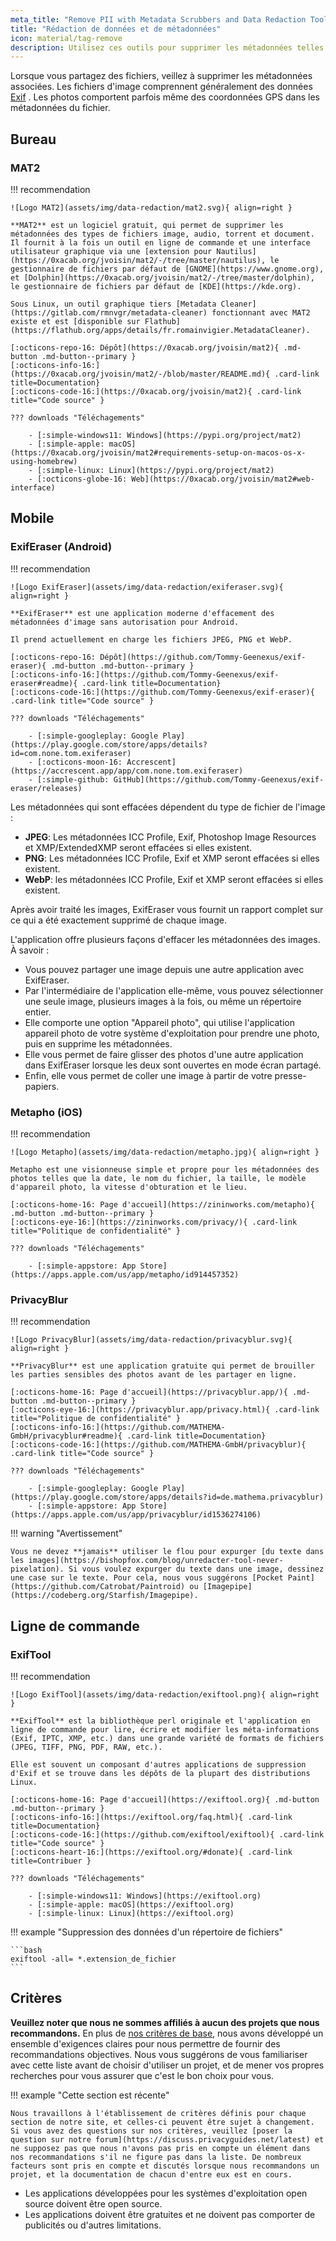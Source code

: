 ```yaml
---
meta_title: "Remove PII with Metadata Scrubbers and Data Redaction Tools - Privacy Guides"
title: "Rédaction de données et de métadonnées"
icon: material/tag-remove
description: Utilisez ces outils pour supprimer les métadonnées telles que la position GPS et d'autres informations d'identification des photos et des fichiers que vous partagez.
---
```


Lorsque vous partagez des fichiers, veillez à supprimer les métadonnées associées. Les fichiers d'image comprennent généralement des données [Exif](https://en.wikipedia.org/wiki/Exif) . Les photos comportent parfois même des coordonnées GPS dans les métadonnées du fichier.

## Bureau

### MAT2

!!! recommendation

    ![Logo MAT2](assets/img/data-redaction/mat2.svg){ align=right }
    
    **MAT2** est un logiciel gratuit, qui permet de supprimer les métadonnées des types de fichiers image, audio, torrent et document. Il fournit à la fois un outil en ligne de commande et une interface utilisateur graphique via une [extension pour Nautilus](https://0xacab.org/jvoisin/mat2/-/tree/master/nautilus), le gestionnaire de fichiers par défaut de [GNOME](https://www.gnome.org), et [Dolphin](https://0xacab.org/jvoisin/mat2/-/tree/master/dolphin), le gestionnaire de fichiers par défaut de [KDE](https://kde.org).
    
    Sous Linux, un outil graphique tiers [Metadata Cleaner](https://gitlab.com/rmnvgr/metadata-cleaner) fonctionnant avec MAT2 existe et est [disponible sur Flathub](https://flathub.org/apps/details/fr.romainvigier.MetadataCleaner).
    
    [:octicons-repo-16: Dépôt](https://0xacab.org/jvoisin/mat2){ .md-button .md-button--primary }
    [:octicons-info-16:](https://0xacab.org/jvoisin/mat2/-/blob/master/README.md){ .card-link title=Documentation}
    [:octicons-code-16:](https://0xacab.org/jvoisin/mat2){ .card-link title="Code source" }
    
    ??? downloads "Téléchagements"
    
        - [:simple-windows11: Windows](https://pypi.org/project/mat2)
        - [:simple-apple: macOS](https://0xacab.org/jvoisin/mat2#requirements-setup-on-macos-os-x-using-homebrew)
        - [:simple-linux: Linux](https://pypi.org/project/mat2)
        - [:octicons-globe-16: Web](https://0xacab.org/jvoisin/mat2#web-interface)

## Mobile

### ExifEraser (Android)

!!! recommendation

    ![Logo ExifEraser](assets/img/data-redaction/exiferaser.svg){ align=right }
    
    **ExifEraser** est une application moderne d'effacement des métadonnées d'image sans autorisation pour Android.
    
    Il prend actuellement en charge les fichiers JPEG, PNG et WebP.
    
    [:octicons-repo-16: Dépôt](https://github.com/Tommy-Geenexus/exif-eraser){ .md-button .md-button--primary }
    [:octicons-info-16:](https://github.com/Tommy-Geenexus/exif-eraser#readme){ .card-link title=Documentation}
    [:octicons-code-16:](https://github.com/Tommy-Geenexus/exif-eraser){ .card-link title="Code source" }
    
    ??? downloads "Téléchagements"
    
        - [:simple-googleplay: Google Play](https://play.google.com/store/apps/details?id=com.none.tom.exiferaser)
        - [:octicons-moon-16: Accrescent](https://accrescent.app/app/com.none.tom.exiferaser)
        - [:simple-github: GitHub](https://github.com/Tommy-Geenexus/exif-eraser/releases)

Les métadonnées qui sont effacées dépendent du type de fichier de l'image :

* **JPEG**: Les métadonnées ICC Profile, Exif, Photoshop Image Resources et XMP/ExtendedXMP seront effacées si elles existent.
* **PNG**: Les métadonnées ICC Profile, Exif et XMP seront effacées si elles existent.
* **WebP**: les métadonnées ICC Profile, Exif et XMP seront effacées si elles existent.

Après avoir traité les images, ExifEraser vous fournit un rapport complet sur ce qui a été exactement supprimé de chaque image.

L'application offre plusieurs façons d'effacer les métadonnées des images. À savoir :

* Vous pouvez partager une image depuis une autre application avec ExifEraser.
* Par l'intermédiaire de l'application elle-même, vous pouvez sélectionner une seule image, plusieurs images à la fois, ou même un répertoire entier.
* Elle comporte une option "Appareil photo", qui utilise l'application appareil photo de votre système d'exploitation pour prendre une photo, puis en supprime les métadonnées.
* Elle vous permet de faire glisser des photos d'une autre application dans ExifEraser lorsque les deux sont ouvertes en mode écran partagé.
* Enfin, elle vous permet de coller une image à partir de votre presse-papiers.

### Metapho (iOS)

!!! recommendation

    ![Logo Metapho](assets/img/data-redaction/metapho.jpg){ align=right }
    
    Metapho est une visionneuse simple et propre pour les métadonnées des photos telles que la date, le nom du fichier, la taille, le modèle d'appareil photo, la vitesse d'obturation et le lieu.
    
    [:octicons-home-16: Page d'accueil](https://zininworks.com/metapho){ .md-button .md-button--primary }
    [:octicons-eye-16:](https://zininworks.com/privacy/){ .card-link title="Politique de confidentialité" }
    
    ??? downloads "Téléchagements"
    
        - [:simple-appstore: App Store](https://apps.apple.com/us/app/metapho/id914457352)

### PrivacyBlur

!!! recommendation

    ![Logo PrivacyBlur](assets/img/data-redaction/privacyblur.svg){ align=right }
    
    **PrivacyBlur** est une application gratuite qui permet de brouiller les parties sensibles des photos avant de les partager en ligne.
    
    [:octicons-home-16: Page d'accueil](https://privacyblur.app/){ .md-button .md-button--primary }
    [:octicons-eye-16:](https://privacyblur.app/privacy.html){ .card-link title="Politique de confidentialité" }
    [:octicons-info-16:](https://github.com/MATHEMA-GmbH/privacyblur#readme){ .card-link title=Documentation}
    [:octicons-code-16:](https://github.com/MATHEMA-GmbH/privacyblur){ .card-link title="Code source" }
    
    ??? downloads "Téléchagements"
    
        - [:simple-googleplay: Google Play](https://play.google.com/store/apps/details?id=de.mathema.privacyblur)
        - [:simple-appstore: App Store](https://apps.apple.com/us/app/privacyblur/id1536274106)

!!! warning "Avertissement"

    Vous ne devez **jamais** utiliser le flou pour expurger [du texte dans les images](https://bishopfox.com/blog/unredacter-tool-never-pixelation). Si vous voulez expurger du texte dans une image, dessinez une case sur le texte. Pour cela, nous vous suggérons [Pocket Paint](https://github.com/Catrobat/Paintroid) ou [Imagepipe](https://codeberg.org/Starfish/Imagepipe).

## Ligne de commande

### ExifTool

!!! recommendation

    ![Logo ExifTool](assets/img/data-redaction/exiftool.png){ align=right }
    
    **ExifTool** est la bibliothèque perl originale et l'application en ligne de commande pour lire, écrire et modifier les méta-informations (Exif, IPTC, XMP, etc.) dans une grande variété de formats de fichiers (JPEG, TIFF, PNG, PDF, RAW, etc.).
    
    Elle est souvent un composant d'autres applications de suppression d'Exif et se trouve dans les dépôts de la plupart des distributions Linux.
    
    [:octicons-home-16: Page d'accueil](https://exiftool.org){ .md-button .md-button--primary }
    [:octicons-info-16:](https://exiftool.org/faq.html){ .card-link title=Documentation}
    [:octicons-code-16:](https://github.com/exiftool/exiftool){ .card-link title="Code source" }
    [:octicons-heart-16:](https://exiftool.org/#donate){ .card-link title=Contribuer }
    
    ??? downloads "Téléchagements"
    
        - [:simple-windows11: Windows](https://exiftool.org)
        - [:simple-apple: macOS](https://exiftool.org)
        - [:simple-linux: Linux](https://exiftool.org)

!!! example "Suppression des données d'un répertoire de fichiers"

    ```bash
    exiftool -all= *.extension_de_fichier
    ```

## Critères

**Veuillez noter que nous ne sommes affiliés à aucun des projets que nous recommandons.** En plus de [nos critères de base](about/criteria.md), nous avons développé un ensemble d'exigences claires pour nous permettre de fournir des recommandations objectives. Nous vous suggérons de vous familiariser avec cette liste avant de choisir d'utiliser un projet, et de mener vos propres recherches pour vous assurer que c'est le bon choix pour vous.

!!! example "Cette section est récente"

    Nous travaillons à l'établissement de critères définis pour chaque section de notre site, et celles-ci peuvent être sujet à changement. Si vous avez des questions sur nos critères, veuillez [poser la question sur notre forum](https://discuss.privacyguides.net/latest) et ne supposez pas que nous n'avons pas pris en compte un élément dans nos recommandations s'il ne figure pas dans la liste. De nombreux facteurs sont pris en compte et discutés lorsque nous recommandons un projet, et la documentation de chacun d'entre eux est en cours.

- Les applications développées pour les systèmes d'exploitation open source doivent être open source.
- Les applications doivent être gratuites et ne doivent pas comporter de publicités ou d'autres limitations.
